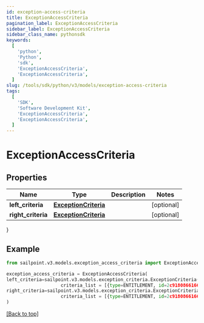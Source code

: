 ```yaml
---
id: exception-access-criteria
title: ExceptionAccessCriteria
pagination_label: ExceptionAccessCriteria
sidebar_label: ExceptionAccessCriteria
sidebar_class_name: pythonsdk
keywords:
  [
    'python',
    'Python',
    'sdk',
    'ExceptionAccessCriteria',
    'ExceptionAccessCriteria',
  ]
slug: /tools/sdk/python/v3/models/exception-access-criteria
tags:
  [
    'SDK',
    'Software Development Kit',
    'ExceptionAccessCriteria',
    'ExceptionAccessCriteria',
  ]
---
```


# ExceptionAccessCriteria

## Properties

| Name | Type | Description | Notes |
| --- | --- | --- | --- |
| **left_criteria** | [**ExceptionCriteria**](exception-criteria) |  | [optional] |
| **right_criteria** | [**ExceptionCriteria**](exception-criteria) |  | [optional] |

}

## Example

```python
from sailpoint.v3.models.exception_access_criteria import ExceptionAccessCriteria

exception_access_criteria = ExceptionAccessCriteria(
left_criteria=sailpoint.v3.models.exception_criteria.ExceptionCriteria(
                    criteria_list = [{type=ENTITLEMENT, id=2c9180866166b5b0016167c32ef31a66, existing=true}, {type=ENTITLEMENT, id=2c9180866166b5b0016167c32ef31a67, existing=false}], ),
right_criteria=sailpoint.v3.models.exception_criteria.ExceptionCriteria(
                    criteria_list = [{type=ENTITLEMENT, id=2c9180866166b5b0016167c32ef31a66, existing=true}, {type=ENTITLEMENT, id=2c9180866166b5b0016167c32ef31a67, existing=false}], )
)

```

[[Back to top]](#)

